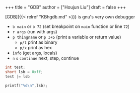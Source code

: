 +++
title = "GDB"
author = ["Houjun Liu"]
draft = false
+++

[GDB]({{< relref "KBhgdb.md" >}}) is gnu's very own debugger

-   `b main` or `b 72` (set breakpoint on `main` function or line `72`)
-   `r args` (run with args)
-   `p thingname` or `p 3+5` (print a variable or return value)
    -   `p/t` print as binary
    -   `p/x` print as hex
-   `info` (get args, locals)
-   `n` `s` `continue` next, step, continue

<!--listend-->

```C
int test;
short lsb = 0xff;
test |= lsb

printf("%d\n",lsb);
```

```C

```
